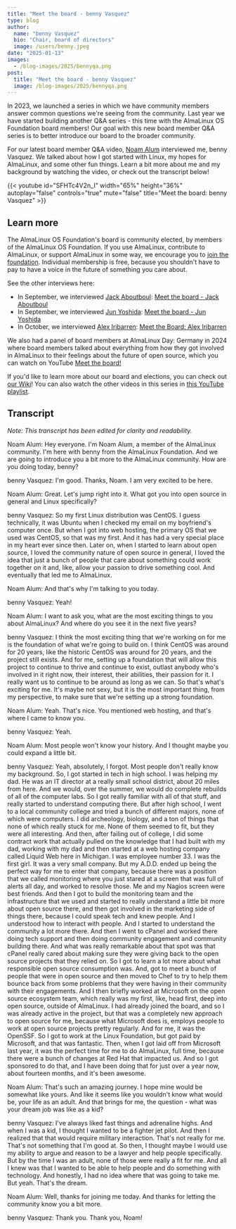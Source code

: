 ```yaml
---
title: "Meet the board - benny Vasquez"
type: blog
author:
  name: "benny Vasquez"
  bio: "Chair, board of directors"
  image: /users/benny.jpeg
date: "2025-01-13"
images:
  - /blog-images/2025/bennyqa.png
post:
  title: "Meet the board - benny Vasquez"
  image: /blog-images/2025/bennyqa.png
---
```


In 2023, we launched a series in which we have community members answer common questions we're seeing from the community. Last year we have started building another Q&A series - this time with the AlmaLinux OS Foundation board members! Our goal with this new board member Q&A series is to better introduce our board to the broader community.

For our latest board member Q&A video, [Noam Alum](https://www.linkedin.com/in/noam-alum/?originalSubdomain=il) interviewed me, benny Vasquez. We talked about how I got started with Linux, my hopes for AlmaLinux, and some other fun things. Learn a bit more about me and my background by watching the video, or check out the transcript below!

{{< youtube id="SFHTc4V2n_I" width="65%" height="36%" autoplay="false" controls="true" mute="false" title="Meet the board: benny Vasquez" >}}

## Learn more

The AlmaLinux OS Foundation's board is community elected, by members of the AlmaLinux OS Foundation. If you use AlmaLinux, contribute to AlmaLinux, or support AlmaLinux in some way, we encourage you to [join the foundation](/members/). Individual membership is free, because you shouldn't have to pay to have a voice in the future of something you care about.

See the other interviews here:

- In September, we interviewed [Jack Aboutboul](https://www.linkedin.com/in/jackaboutboul/): [Meet the board - Jack Aboutboul](/blog/2024-09-12-meet-the-board-jack/)
- In September, we interviewed [Jun Yoshida](https://www.linkedin.com/in/jun-yoshida-6b4b5a16/): [Meet the board - Jun Yoshida](blog/2024-09-23-meet-the-board-jun/)
- In October, we interviewed [Alex Iribarren](https://www.linkedin.com/in/iribarren/): [Meet the Board: Alex Iribarren](/blog/2024-10-08-meet-the-board-alex/)

We also had a panel of board members at AlmaLinux Day: Germany in 2024 where board members talked about everything from how they got involved in AlmaLinux to their feelings about the future of open source, which you can watch on YouTube [Meet the board!](https://www.youtube.com/watch?v=PP3OPvmUwTs)

If you'd like to learn more about our board and elections, you can check out [our Wiki](https://wiki.almalinux.org/election2023.html)! You can also watch the other videos in this series in [this YouTube playlist](https://www.youtube.com/playlist?list=PLqKzWfm6zyluP2R_6MTPvYJt20bwitQZJ).

## Transcript

_Note: This transcript has been edited for clarity and readability._

Noam Alum: Hey everyone. I'm Noam Alum, a member of the AlmaLinux community. I'm here with benny from the AlmaLinux Foundation. And we are going to introduce you a bit more to the AlmaLinux community. How are you doing today, benny?

benny Vasquez: I'm good. Thanks, Noam. I am very excited to be here.

Noam Alum: Great. Let's jump right into it. What got you into open source in general and Linux specifically?

benny Vasquez: So my first Linux distribution was CentOS. I guess technically, it was Ubuntu when I checked my email on my boyfriend's computer once. But when I got into web hosting, the primary OS that we used was CentOS, so that was my first. And it has had a very special place in my heart ever since then. Later on, when I started to learn about open source, I loved the community nature of open source in general, I loved the idea that just a bunch of people that care about something could work together on it and, like, allow your passion to drive something cool. And eventually that led me to AlmaLinux.

Noam Alum: And that's why I'm talking to you today.

benny Vasquez: Yeah!

Noam Alum: I want to ask you, what are the most exciting things to you about AlmaLinux? And where do you see it in the next five years?

benny Vasquez: I think the most exciting thing that we're working on for me is the foundation of what we're going to build on. I think CentOS was around for 20 years, like the historic CentOS was around for 20 years, and the project still exists. And for me, setting up a foundation that will allow this project to continue to thrive and continue to exist, outlast anybody who's involved in it right now, their interest, their abilities, their passion for it. I really want us to continue to be around as long as we can. So that's what's exciting for me. It's maybe not sexy, but it is the most important thing, from my perspective, to make sure that we're setting up a strong foundation.

Noam Alum: Yeah. That's nice. You mentioned web hosting, and that's where I came to know you.

benny Vasquez: Yeah.

Noam Alum: Most people won't know your history. And I thought maybe you could expand a little bit.

benny Vasquez: Yeah, absolutely, I forgot. Most people don't really know my background. So, I got started in tech in high school. I was helping my dad. He was an IT director at a really small school district, about 20 miles from here. And we would, over the summer, we would do complete rebuilds of all of the computer labs. So I got really familiar with all of that stuff, and really started to understand computing there. But after high school, I went to a local community college and tried a bunch of different majors, none of which were computers. I did archeology, biology, and a ton of things that none of which really stuck for me. None of them seemed to fit, but they were all interesting. And then, after failing out of college, I did some contract work that actually pulled on the knowledge that I had built with my dad, working with my dad and then started at a web hosting company called Liquid Web here in Michigan. I was employee number 33. I was the first girl. It was a very small company. But my A.D.D. ended up being the perfect way for me to enter that company, because there was a position that we called monitoring where you just stared at a screen that was full of alerts all day, and worked to resolve those. Me and my Nagios screen were best friends. And then I got to build the monitoring team and the infrastructure that we used and started to really understand a little bit more about open source there, and then got involved in the marketing side of things there, because I could speak tech and knew people. And I understood how to interact with people. And I started to understand the community a lot more there. And then I went to cPanel and worked there doing tech support and then doing community engagement and community building there. And what was really remarkable about that spot was that cPanel really cared about making sure they were giving back to the open source projects that they relied on. So I got to learn a lot more about what responsible open source consumption was. And, got to meet a bunch of people that were in open source and then moved to Chef to try to help them bounce back from some problems that they were having in their community with their engagements. And I then briefly worked at Microsoft on the open source ecosystem team, which really was my first, like, head first, deep into open source, outside of AlmaLinux. I had already joined the board, and so I was already active in the project, but that was a completely new approach to open source for me, because what Microsoft does is, employs people to work at open source projects pretty regularly. And for me, it was the OpenSSF. So I got to work at the Linux Foundation, but got paid by Microsoft, and that was fantastic. Then, when I got laid off from Microsoft last year, it was the perfect time for me to do AlmaLinux, full time, because there were a bunch of changes at Red Hat that impacted us. And so I got sponsored to do that, and I have been doing that for just over a year now, about fourteen months, and it's been awesome.

Noam Alum: That's such an amazing journey. I hope mine would be somewhat like yours. And like it seems like you wouldn't know what would be, your life as an adult. And that brings for me, the question - what was your dream job was like as a kid?

benny Vasquez: I've always liked fast things and adrenaline highs. And when I was a kid, I thought I wanted to be a fighter jet pilot. And then I realized that that would require military interaction. That's not really for me. That's not something that I'm good at. So then, I thought maybe I would use my ability to argue and reason to be a lawyer and help people specifically. But by the time I was an adult, none of those were really a fit for me. And all I knew was that I wanted to be able to help people and do something with technology. And honestly, I had no idea where that was going to take me. But yeah. That's the dream.

Noam Alum: Well, thanks for joining me today. And thanks for letting the community know you a bit more.

benny Vasquez: Thank you. Thank you, Noam!
